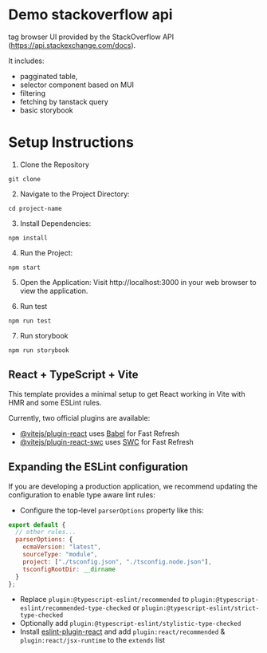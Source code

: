 # Demo stackoverflow api

tag browser UI provided by the StackOverflow API (https://api.stackexchange.com/docs).

It includes:

- pagginated table,
- selector component based on MUI
- filtering
- fetching by tanstack query
- basic storybook

# Setup Instructions

1. Clone the Repository

```
git clone
```

2. Navigate to the Project Directory:

```
cd project-name
```

3. Install Dependencies:

```
npm install
```

4. Run the Project:

```
npm start
```

5. Open the Application:
   Visit http://localhost:3000 in your web browser to view the application.

6. Run test

```
npm run test
```

7. Run storybook

```
npm run storybook
```

## React + TypeScript + Vite

This template provides a minimal setup to get React working in Vite with HMR and some ESLint rules.

Currently, two official plugins are available:

- [@vitejs/plugin-react](https://github.com/vitejs/vite-plugin-react/blob/main/packages/plugin-react/README.md) uses [Babel](https://babeljs.io/) for Fast Refresh
- [@vitejs/plugin-react-swc](https://github.com/vitejs/vite-plugin-react-swc) uses [SWC](https://swc.rs/) for Fast Refresh

## Expanding the ESLint configuration

If you are developing a production application, we recommend updating the configuration to enable type aware lint rules:

- Configure the top-level `parserOptions` property like this:

```js
export default {
  // other rules...
  parserOptions: {
    ecmaVersion: "latest",
    sourceType: "module",
    project: ["./tsconfig.json", "./tsconfig.node.json"],
    tsconfigRootDir: __dirname
  }
};
```

- Replace `plugin:@typescript-eslint/recommended` to `plugin:@typescript-eslint/recommended-type-checked` or `plugin:@typescript-eslint/strict-type-checked`
- Optionally add `plugin:@typescript-eslint/stylistic-type-checked`
- Install [eslint-plugin-react](https://github.com/jsx-eslint/eslint-plugin-react) and add `plugin:react/recommended` & `plugin:react/jsx-runtime` to the `extends` list
